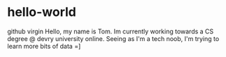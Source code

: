 # hello-world
github virgin
Hello, my name is Tom.  Im currently working towards a CS degree @ devry university online.  Seeing as I'm a tech noob, I'm trying to learn  more bits of data =]
